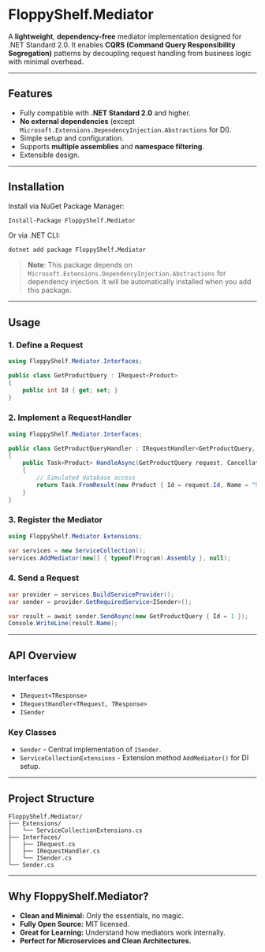 # FloppyShelf.Mediator
A **lightweight**, **dependency-free** mediator implementation designed for .NET Standard 2.0. It enables **CQRS (Command Query Responsibility Segregation)** patterns by decoupling request handling from business logic with minimal overhead.

---

## Features

- Fully compatible with **.NET Standard 2.0** and higher.
- **No external dependencies** (except `Microsoft.Extensions.DependencyInjection.Abstractions` for DI).
- Simple setup and configuration.
- Supports **multiple assemblies** and **namespace filtering**.
- Extensible design.

---

## Installation

Install via NuGet Package Manager:

```bash
Install-Package FloppyShelf.Mediator
```

Or via .NET CLI:

```bash
dotnet add package FloppyShelf.Mediator
```

> **Note**: This package depends on `Microsoft.Extensions.DependencyInjection.Abstractions` for dependency injection. It will be automatically installed when you add this package.

---

## Usage

### 1. Define a Request

```csharp
using FloppyShelf.Mediator.Interfaces;

public class GetProductQuery : IRequest<Product>
{
    public int Id { get; set; }
}
```

### 2. Implement a RequestHandler

```csharp
using FloppyShelf.Mediator.Interfaces;

public class GetProductQueryHandler : IRequestHandler<GetProductQuery, Product>
{
    public Task<Product> HandleAsync(GetProductQuery request, CancellationToken cancellationToken)
    {
        // Simulated database access
        return Task.FromResult(new Product { Id = request.Id, Name = "Sample Product" });
    }
}
```

### 3. Register the Mediator

```csharp
using FloppyShelf.Mediator.Extensions;

var services = new ServiceCollection();
services.AddMediator(new[] { typeof(Program).Assembly }, null);
```

### 4. Send a Request

```csharp
var provider = services.BuildServiceProvider();
var sender = provider.GetRequiredService<ISender>();

var result = await sender.SendAsync(new GetProductQuery { Id = 1 });
Console.WriteLine(result.Name);
```

---

## API Overview

### Interfaces

- `IRequest<TResponse>`
- `IRequestHandler<TRequest, TResponse>`
- `ISender`

### Key Classes

- `Sender` - Central implementation of `ISender`.
- `ServiceCollectionExtensions` - Extension method `AddMediator()` for DI setup.

---

## Project Structure

```
FloppyShelf.Mediator/
├── Extensions/
│   └── ServiceCollectionExtensions.cs
├── Interfaces/
│   ├── IRequest.cs
│   ├── IRequestHandler.cs
│   └── ISender.cs
└── Sender.cs
```

---

## Why FloppyShelf.Mediator?

- **Clean and Minimal:** Only the essentials, no magic.
- **Fully Open Source:** MIT licensed.
- **Great for Learning:** Understand how mediators work internally.
- **Perfect for Microservices and Clean Architectures.**
